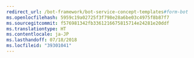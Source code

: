 ```yaml
---
redirect_url: /bot-framework/bot-service-concept-templates#form-bot
ms.openlocfilehash: 5959c19a02725f3f798e28a6be03c4975f8b87f7
ms.sourcegitcommit: f576981342fb3361216675815714e24281e20ddf
ms.translationtype: HT
ms.contentlocale: ja-JP
ms.lasthandoff: 07/18/2018
ms.locfileid: "39301041"
---
```

